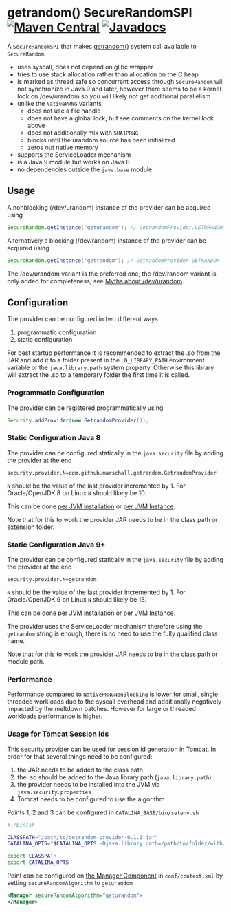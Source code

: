 # getrandom() SecureRandomSPI [![Maven Central](https://maven-badges.herokuapp.com/maven-central/com.github.marschall/getrandom-provider/badge.svg)](https://maven-badges.herokuapp.com/maven-central/com.github.marschall/getrandom-provider)  [![Javadocs](https://www.javadoc.io/badge/com.github.marschall/getrandom-provider.svg)](https://www.javadoc.io/doc/com.github.marschall/getrandom-provider)

A `SecureRandomSPI` that makes [getrandom()](http://man7.org/linux/man-pages/man2/getrandom.2.html) system call available to `SecureRandom`.

* uses syscall, does not depend on glibc wrapper
* tries to use stack allocation rather than allocation on the C heap
* is marked as thread safe so concurrent access through `SecureRandom` will not synchronize in Java 9 and later, however there seems to be a kernel lock on /dev/urandom so you will likely not get additional parallelism
* unlike the `NativePRNG` variants
  * does not use a file handle
  * does not have a global lock, but see comments on the kernel lock above
  * does not additionally mix with `SHA1PRNG`
  * blocks until the urandom source has been initialized
  * zeros out native memory
* supports the ServiceLoader mechanism
* is a Java 9 module but works on Java 8
* no dependencies outside the `java.base` module

## Usage

A nonblocking (/dev/urandom) instance of the provider can be acquired using

```java
SecureRandom.getInstance("geturandom"); // GetrandomProvider.GETURANDOM
```

Alternatively a blocking (/dev/random) instance of the provider can be acquired using

```java
SecureRandom.getInstance("getrandom"); // GetrandomProvider.GETRANDOM
```

The /dev/urandom variant is the preferred one, the /dev/random variant is only added for completeness, see [Myths about /dev/urandom](https://www.2uo.de/myths-about-urandom/).

## Configuration

The provider can be configured in two different ways

1. programmatic configuration
1. static configuration

For best startup performance it is recommended to extract the .so from the JAR and add it to a folder present in the `LD_LIBRARY_PATH` environment variable or the `java.library.path` system property. Otherwise this library will extract the .so to a temporary folder the first time it is called.

### Programmatic Configuration

The provider can be registered programmatically using

```java
Security.addProvider(new GetrandomProvider());
```

### Static Configuration Java 8

The provider can be configured statically in the `java.security` file by adding the provider at the end

```
security.provider.N=com.github.marschall.getrandom.GetrandomProvider
```

`N` should be the value of the last provider incremented by 1. For Oracle/OpenJDK 8 on Linux `N` should likely be 10.

This can be done [per JVM installation](https://docs.oracle.com/javase/8/docs/technotes/guides/security/crypto/HowToImplAProvider.html#Configuring) or [per JVM Instance](https://dzone.com/articles/how-override-java-security).

Note that for this to work the provider JAR needs to be in the class path or extension folder.

### Static Configuration Java 9+

The provider can be configured statically in the `java.security` file by adding the provider at the end

```
security.provider.N=getrandom
```

`N` should be the value of the last provider incremented by 1. For Oracle/OpenJDK 9 on Linux `N` should likely be 13.

This can be done [per JVM installation](https://docs.oracle.com/javase/9/security/howtoimplaprovider.htm#GUID-831AA25F-F702-442D-A2E4-8DA6DEA16F33) or [per JVM Instance](https://dzone.com/articles/how-override-java-security).

The provider uses the ServiceLoader mechanism therefore using the `getrandom` string is enough, there is no need to use the fully qualified class name.

Note that for this to work the provider JAR needs to be in the class path or module path.

### Performance

[Performance](https://github.com/marschall/random-provider-benchmarks/tree/master/src/main/output/meltdown) compared to `NativePRNGNonBlocking` is lower for small, single threaded workloads due to the syscall overhead and additionally negatively impacted by the meltdown patches. However for large or threaded workloads performance is higher.

### Usage for Tomcat Session Ids

This security provider can be used for session id generation in Tomcat. In order for that several things need to be configured:

1. the JAR needs to be added to the class path
1. the .so should be added to the Java library path (`java.library.path`)
1. the provider needs to be installed into the JVM via `java.security.properties`
1. Tomcat needs to be configured to use the algorithm

Points 1, 2 and 3 can be configured in `CATALINA_BASE/bin/setenv.sh`

```sh
#!/bin/sh

CLASSPATH="/path/to/getrandom-provider-0.1.1.jar"
CATALINA_OPTS="$CATALINA_OPTS -Djava.library.path=/path/to/folder/with/so -Djava.security.properties=/path/to/jvm.java.security"

export CLASSPATH
export CATALINA_OPTS
```

Point can be configured on [the Manager Component](https://tomcat.apache.org/tomcat-8.5-doc/config/manager.html) in `conf/context.xml` by setting `secureRandomAlgorithm` to `geturandom`

```xml
<Manager secureRandomAlgorithm="geturandom">
</Manager>
```
